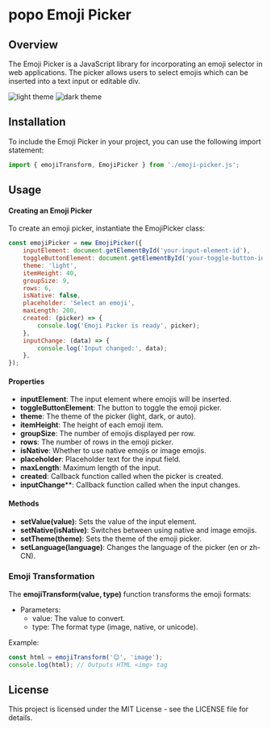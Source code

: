 # popo Emoji Picker

## Overview
The Emoji Picker is a JavaScript library for incorporating an emoji selector in web applications. The picker allows users to select emojis which can be inserted into a text input or editable div.

![light theme](https://po-po.github.io/popo-Emoji-Picker/img/1.png)
![dark theme](https://po-po.github.io/popo-Emoji-Picker/img/2.png)

## Installation
To include the Emoji Picker in your project, you can use the following import statement:
```javascript
import { emojiTransform, EmojiPicker } from './emoji-picker.js';
```

## Usage
#### Creating an Emoji Picker
To create an emoji picker, instantiate the EmojiPicker class:

```javascript
const emojiPicker = new EmojiPicker({
    inputElement: document.getElementById('your-input-element-id'),
    toggleButtonElement: document.getElementById('your-toggle-button-id'),
    theme: 'light',
    itemHeight: 40,
    groupSize: 9,
    rows: 6,
    isNative: false,
    placeholder: 'Select an emoji',
    maxLength: 200,
    created: (picker) => {
        console.log('Emoji Picker is ready', picker);
    },
    inputChange: (data) => {
        console.log('Input changed:', data);
    },
});
```
#### Properties
- **inputElement**: The input element where emojis will be inserted.
- **toggleButtonElement**: The button to toggle the emoji picker.
- **theme**: The theme of the picker (light, dark, or auto).
- **itemHeight**: The height of each emoji item.
- **groupSize**: The number of emojis displayed per row.
- **rows**: The number of rows in the emoji picker.
- **isNative**: Whether to use native emojis or image emojis.
- **placeholder**: Placeholder text for the input field.
- **maxLength**: Maximum length of the input.
- **created**: Callback function called when the picker is created.
- **inputChange****: Callback function called when the input changes.

#### Methods
- **setValue(value)**: Sets the value of the input element.
- **setNative(isNative)**: Switches between using native and image emojis.
- **setTheme(theme)**: Sets the theme of the emoji picker.
- **setLanguage(language)**: Changes the language of the picker (en or zh-CN).


### Emoji Transformation
The **emojiTransform(value, type)** function transforms the emoji formats:

- Parameters:
  - value: The value to convert.
  - type: The format type (image, native, or unicode).

Example:
```javascript
const html = emojiTransform('😊', 'image');
console.log(html); // Outputs HTML <img> tag
```
## License
This project is licensed under the MIT License - see the LICENSE file for details.
